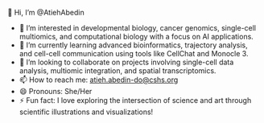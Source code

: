 👋 Hi, I’m @AtiehAbedin  
- 👀 I’m interested in developmental biology, cancer genomics, single-cell multiomics, and computational biology with a focus on AI applications.  
- 🌱 I’m currently learning advanced bioinformatics, trajectory analysis, and cell-cell communication using tools like CellChat and Monocle 3.  
- 💞️ I’m looking to collaborate on projects involving single-cell data analysis, multiomic integration, and spatial transcriptomics.  
- 📫 How to reach me: atieh.abedin-do@cshs.org  
- 😄 Pronouns: She/Her  
- ⚡ Fun fact: I love exploring the intersection of science and art through scientific illustrations and visualizations!  

<!---
AtiehAbedin/AtiehAbedin is a ✨ special ✨ repository because its `README.md` (this file) appears on your GitHub profile.
You can click the Preview link to take a look at your changes.
--->
